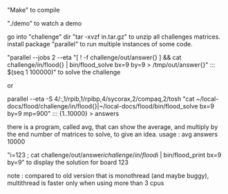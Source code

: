 "Make" to compile

"./demo" to watch a demo

go into "challenge" dir
"tar -xvzf in.tar.gz" to unzip all challenges matrices.
install package "parallel" to run multiple instances of some code.

"parallel --jobs 2 --eta "[ ! -f challenge/out/answer{} ] && cat challenge/in/flood{} | bin/flood_solve bx=9 by=9 > /tmp/out/answer{}" ::: $(seq 1 100000)" to solve the challenge

or 

parallel --eta -S 4/:,1/rpib,1/rpibp,4/sycorax,2/compaq,2/tosh "cat ~/local-docs/flood/challenge/in/flood{}|~/local-docs/flood/bin/flood_solve bx=9 by=9 mp=900" ::: {1..10000} > answers 

there is a program, called avg, that can show the average, and multiply by the end number of matrices to solve, to give an idea. usage : avg answers 10000

"i=123 ; cat challenge/out/answer$i challenge/in/flood$i | bin/flood_print bx=9 by=9" to display the solution for board 123


note : compared to old version that is monothread (and maybe buggy), multithread is faster only when using more than 3 cpus
